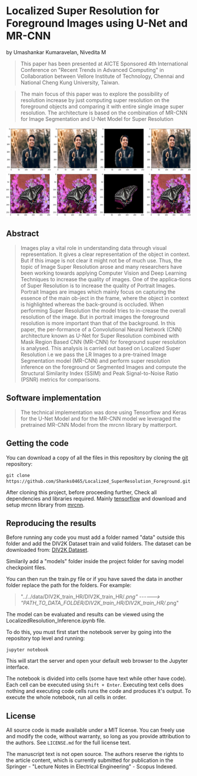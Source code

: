 # Localized Super Resolution for Foreground Images using U-Net and MR-CNN
by
Umashankar Kumaravelan,
Nivedita M

> This paper has been presented at AICTE Sponsored 4th International Conference on "Recent Trends in Advanced Computing" in Collaboration between Vellore Institute of Technology, Chennai and National Cheng Kung University, Taiwan.

> The main focus of this paper was to explore the possibility of resolution increase by just computing super resolution on the foreground objects and comparing it with entire single image super resolution. The architecture is based on the combination of MR-CNN for Image Segmentation and U-Net Model for Super Resolution

![](media/person2.png)
![](media/ex4.png)

## Abstract

> Images play a vital role in understanding data through visual representation. It gives a clear representation of the object in context. But if this image is not clear it might not be of much use. Thus, the topic of Image Super Resolution arose and many researchers have been working towards applying Computer Vision and Deep Learning Techniques to increase the quality of images. One of the applica-tions of Super Resolution is to increase the quality of Portrait Images. Portrait Images are images which mainly focus on capturing the essence of the main ob-ject in the frame, where the object in context is highlighted whereas the back-ground is occluded. When performing Super Resolution the model tries to in-crease the overall resolution of the image. But in portrait images the foreground resolution is more important than that of the background. In this paper, the per-formance of a Convolutional Neural Network (CNN) architecture known as U-Net for Super Resolution combined with Mask Region Based CNN (MR-CNN) for foreground super resolution is analysed. This analysis is carried out based on Localized Super Resolution i.e we pass the LR Images to a pre-trained Image Segmentation model (MR-CNN) and perform super resolution inference on the foreground or Segmented Images and compute the Structural Similarity Index (SSIM) and Peak Signal-to-Noise Ratio (PSNR) metrics for comparisons.


## Software implementation

> The technical implementation was done using Tensorflow and Keras for the U-Net Model and for the MR-CNN model we leveraged the pretrained MR-CNN Model from the mrcnn library by matterport.

## Getting the code

You can download a copy of all the files in this repository by cloning the
[git](https://git-scm.com/) repository:

    git clone https://github.com/Shanks0465/Localized_SuperResolution_Foreground.git

After cloning this project, before proceeding further, Check all dependencies and libraries required. Mainly [tensorflow](https://www.tensorflow.org/) and download and setup mrcnn library from [mrcnn](https://github.com/matterport/Mask_RCNN).

## Reproducing the results

Before running any code you must add a folder named "data" outside this folder and add the DIV2K Dataset train and valid folders.
The dataset can be downloaded from: [DIV2K Dataset](https://data.vision.ee.ethz.ch/cvl/DIV2K/).

Similarily add a "models" folder inside the project folder for saving model checkpoint files.

You can then run the train.py file or if you have saved the data in another folder replace the path for the folders.
For example: 

> "../../data/DIV2K_train_HR/DIV2K_train_HR/*.png" ------> "PATH_TO_DATA_FOLDER/DIV2K_train_HR/DIV2K_train_HR/*.png"

The model can be evaluated and results can be viewed using the LocalizedResolution_Inference.ipynb file.

To do this, you must first start the notebook server by going into the
repository top level and running:

    jupyter notebook

This will start the server and open your default web browser to the Jupyter
interface.

The notebook is divided into cells (some have text while other have code).
Each cell can be executed using `Shift + Enter`.
Executing text cells does nothing and executing code cells runs the code
and produces it's output.
To execute the whole notebook, run all cells in order.


## License

All source code is made available under a MIT license. You can freely
use and modify the code, without warranty, so long as you provide attribution
to the authors. See `LICENSE.md` for the full license text.

The manuscript text is not open source. The authors reserve the rights to the
article content, which is currently submitted for publication in the
Springer - "Lecture Notes in Electrical Engineering" - Scopus Indexed.